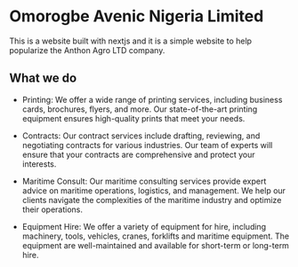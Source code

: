 # Omorogbe Avenic Nigeria Limited

This is a website built with nextjs and it is a simple website to help popularize the Anthon Agro LTD company.

## What we do

- Printing: We offer a wide range of printing services, including business cards, brochures, flyers, and more. Our state-of-the-art printing equipment ensures high-quality prints that meet your needs.

- Contracts: Our contract services include drafting, reviewing, and negotiating contracts for various industries. Our team of experts will ensure that your contracts are comprehensive and protect your interests.

- Maritime Consult: Our maritime consulting services provide expert advice on maritime operations, logistics, and management. We help our clients navigate the complexities of the maritime industry and optimize their operations.

- Equipment Hire: We offer a variety of equipment for hire, including machinery, tools, vehicles, cranes, forklifts and maritime equipment. The equipment are well-maintained and available for short-term or long-term hire.
